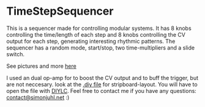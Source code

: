 # TimeStepSequencer
This is a sequencer made for controlling modular systems. It has 8 knobs controlling the time/length of each step and 8 knobs controlling the CV output for each step, generating interesting rhythmic patterns. The sequencer has a random mode, start/stop, two time-multipliers and a slide switch.

See pictures and more [here](https://www.simonjuhl.net/timestep-sequencer)

I used an dual op-amp for to boost the CV output and to buff the trigger, but are not neccesary. look at the [.diy file](https://github.com/simonjuha/TimeStepSequencer/blob/master/timestep.diy) for stripboard-layout. You will have to open the file with [DIYLC](http://diy-fever.com/software/diylc/). Feel free to contact me if you have any questions: contact@simonjuhl.net :)

